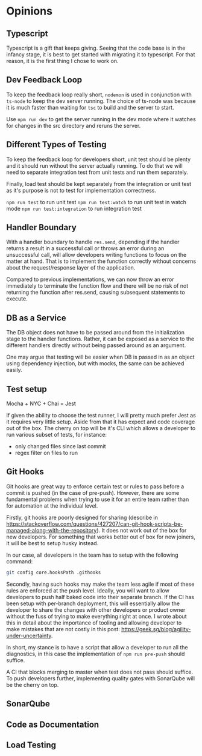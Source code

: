 # Opinions

## Typescript

Typescript is a gift that keeps giving. Seeing that the code base is in the infancy stage, it is best to get started with migrating it to typescript. For that reason, it is the first thing I chose to work on.

## Dev Feedback Loop

To keep the feedback loop really short, `nodemon` is used in conjunction with `ts-node` to keep the dev server running. The choice of ts-node was because it is much faster than waiting for `tsc` to build and the server to start.

Use `npm run dev` to get the server running in the dev mode where it watches for changes in the src directory and reruns the server.

## Different Types of Testing

To keep the feedback loop for developers short, unit test should be plenty and it should run without the server actually running. To do that we will need to separate integration test from unit tests and run them separately.

Finally, load test should be kept separately from the integration or unit test as it's purpose is not to test for implementation correctness.

`npm run test` to run unit test
`npm run test:watch` to run unit test in watch mode
`npm run test:integration` to run integration test

## Handler Boundary

With a handler boundary to handle `res.send`, depending if the handler returns a result in a successful call or throws an error during an unsuccessful call, will allow developers writing functions to focus on the matter at hand. That is to implement the function correctly without concerns about the request/response layer of the application.

Compared to previous implementations, we can now throw an error immediately to terminate the function flow and there will be no risk of not returning the function after res.send, causing subsequent statements to execute.

## DB as a Service

The DB object does not have to be passed around from the initialization stage to the handler functions. Rather, it can be exposed as a service to the different handlers directly without being passed around as an argument.

One may argue that testing will be easier when DB is passed in as an object using dependency injection, but with mocks, the same can be achieved easily.

## Test setup

Mocha + NYC + Chai = Jest

If given the ability to choose the test runner, I will pretty much prefer Jest as it requires very little setup. Aside from that it has expect and code coverage out of the box. The cherry on top will be it's CLI which allows a developer to run various subset of tests, for instance:

- only changed files since last commit
- regex filter on files to run

## Git Hooks

Git hooks are great way to enforce certain test or rules to pass before a commit is pushed (in the case of pre-push). However, there are some fundamental problems when trying to use it for an entire team rather than for automation at the individual level.

Firstly, git hooks are poorly designed for sharing (describe in https://stackoverflow.com/questions/427207/can-git-hook-scripts-be-managed-along-with-the-repository). It does not work out of the box for new developers. For something that works better out of box for new joiners, it will be best to setup husky instead.

In our case, all developers in the team has to setup with the following command:

```sh
git config core.hooksPath .githooks
```

Secondly, having such hooks may make the team less agile if most of these rules are enforced at the push level. Ideally, you will want to allow developers to push half baked code into their separate branch. If the CI has been setup with per-branch deployment, this will essentially allow the developer to share the changes with other developers or product owner without the fuss of trying to make everything right at once. I wrote about this in detail about the importance of tooling and allowing developer to make mistakes that are not costly in this post: https://geek.sg/blog/agility-under-uncertainty.

In short, my stance is to have a script that allow a developer to run all the diagnostics, in this case the implementation of `npm run pre-push` should suffice.

A CI that blocks merging to master when test does not pass should suffice. To push developers further, implementing quality gates with SonarQube will be the cherry on top.

## SonarQube

## Code as Documentation

## Load Testing
